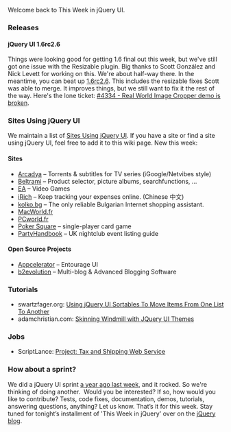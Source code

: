 Welcome back to This Week in jQuery UI.

### Releases

#### jQuery UI 1.6rc2.6

Things were looking good for getting 1.6 final out this week, but we've
still got one issue with the Resizable plugin. Big thanks to Scott
González and Nick Levett for working on this. We're about half-way
there. In the meantime, you can beat up
[1.6rc2.6](http://blog.jqueryui.com/2009/03/jquery-ui-16rc26/). This
includes the resizable fixes Scott was able to merge. It improves
things, but we still want to fix it the rest of the way. Here's the lone
ticket: [\#4334 - Real World Image Cropper demo is
broken](http://dev.jqueryui.com/ticket/4334).

### Sites Using jQuery UI

We maintain a list of [Sites Using jQuery
UI](http://docs.jquery.com/Sites_Using_jQuery_UI). If you have a site or
find a site using jQuery UI, feel free to add it to this wiki page. New
this week:

#### Sites

-   [Arcadya](http://www.arcadya.net/) – Torrents & subtitles for TV
    series (iGoogle/Netvibes style)
-   [Beltrami](http://www.beltrami.be/) – Product selector, picture
    albums, searchfunctions, …
-   [EA](http://www.ea.com/) – Video Games
-   [iRich](http://www.iRich.tw) – Keep tracking your expenses online.
    (Chinese 中文)
-   [kolko.bg](http://kolko.bg/) – The only reliable Bulgarian Internet
    shopping assistant.
-   [MacWorld.fr](http://www.macworld.fr/)
-   [PCworld.fr](http://www.pcworld.fr/)
-   [Poker Square](http://plaes.org/games/poker_square/) – single-player
    card game
-   [PartyHandbook](http://www.partyhandbook.co.uk/) – UK nightclub
    event listing guide

#### Open Source Projects

-   [Appcelerator](http://www.appcelerant.com/) – Entourage UI
-   [b2evolution](http://b2evolution.net/) – Multi-blog & Advanced
    Blogging Software

### Tutorials

-   swartzfager.org: [Using jQuery UI Sortables To Move Items From One
    List To
    Another](http://www.swartzfager.org/blog/index.cfm/2009/3/20/Using-jQuery-UI-Sortables-To-Move-Items-From-One-List-To-Another)
-   adamchristian.com: [Skinning Windmill with JQuery UI
    Themes](http://adamchristian.com/archives/221)

### Jobs

-   ScriptLance: [Project: Tax and Shipping Web
    Service](http://www.scriptlance.com/projects/1238123322.shtml)

### How about a sprint?

We did a jQuery UI sprint [a year ago last
week](http://docs.jquery.com/JQuerySprint), and it rocked. So we're
thinking of doing another.  Would you be interested? If so, how would
you like to contribute? Tests, code fixes, documentation, demos,
tutorials, answering questions, anything? Let us know. That’s it for
this week. Stay tuned for tonight’s installment of 'This Week in jQuery'
over on the [jQuery blog](http://blog.jquery.com/).
